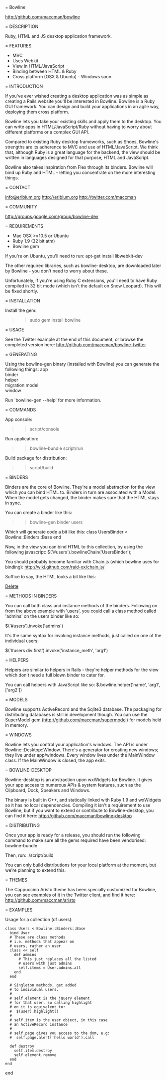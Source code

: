 = Bowline

http://github.com/maccman/bowline
  
= DESCRIPTION

Ruby, HTML and JS desktop application framework.

= FEATURES

* MVC
* Uses Webkit
* View in HTML/JavaScript
* Binding between HTML & Ruby
* Cross platform (OSX & Ubuntu) - Windows soon

= INTRODUCTION

If you've ever wished creating a desktop application was as simple
as creating a Rails website you'll be interested in Bowline.
Bowline is a Ruby GUI framework. You can design and build your 
applications in an agile way, deploying them cross platform.

Bowline lets you take your existing skills and apply them to the desktop.
You can write apps in HTML/JavaScript/Ruby without having to worry about
different platforms or a complex GUI API.

Compared to existing Ruby desktop frameworks, such as Shoes, Bowline's strengths
are its adherence to MVC and use of HTML/JavaScript. We think that, although Ruby is 
a great language for the backend, the view should be written in languages designed 
for that purpose, HTML and JavaScript.

Bowline also takes inspiration from Flex through its binders. Bowline will bind 
up Ruby and HTML - letting you concentrate on the more interesting things.

= CONTACT

info@eribium.org
http://eribium.org
http://twitter.com/maccman

= COMMUNITY

http://groups.google.com/group/bowline-dev

= REQUIREMENTS

- Mac OSX >=10.5 or Ubuntu
- Ruby 1.9 (32 bit atm)
- Bowline gem

If you're on Ubuntu, you'll need to run:
  apt-get install libwebkit-dev

The other required libraries, such as bowline-desktop, are downloaded later by Bowline - you don't need to worry about these.

Unfortunately, if you're using Ruby C extensions, you'll need to have Ruby compiled in 32 bit mode (which isn't the default on Snow Leopard). This will be fixed shortly.

= INSTALLATION

Install the gem:
>> sudo gem install bowline

= USAGE

See the Twitter example at the end of this document, 
or browse the completed version here:
  http://github.com/maccman/bowline-twitter

= GENERATING

Using the bowline-gen binary (installed with Bowline) you can generate the following things:
  app       
  binder    
  helper    
  migration 
  model     
  window
  
Run 'bowline-gen --help' for more information.

= COMMANDS

App console:
>> script/console

Run application:
>> bowline-bundle
>> script/run

Build package for distribution:
>> script/build

= BINDERS

Binders are the core of Bowline. They're a model abstraction for the view which you can bind HTML to.
Binders in turn are associated with a Model. When the model gets changed, the binder makes sure that the HTML stays in sync.

You can create a binder like this:
>> bowline-gen binder users

Which will generate code a bit like this:
  class UsersBinder < Bowline::Binders::Base
  end

Now, in the view you can bind HTML to this collection, by
using the following javascript:
  $('#users').bowlineChain('UsersBinder');
  
You should probably become familiar with Chain.js (which bowline uses for binding): http://wiki.github.com/raid-ox/chain.js/

Suffice to say, the HTML looks a bit like this:
  <div id="users">
    <div class="item">
      <span class="name"></span>
      <span class="email"></span>
      <a href="#" class="destroy">Delete</a>
    </div>
  </div>
  
= METHODS IN BINDERS

You can call both class and instance methods of the binders.
Following on from the above example with 'users', you could call a class
method called 'admins' on the users binder like so:

$('#users').invoke('admins')

It's the same syntax for invoking instance methods, just called
on one of the individual users:

$('#users div:first').invoke('instance_meth', 'arg1')

= HELPERS

Helpers are similar to helpers in Rails - they're helper methods for the view which
don't need a full blown binder to cater for.

You can call helpers with JavaScript like so:
$.bowline.helper('name', 'arg1', ['arg2'])

= MODELS

Bowline supports ActiveRecord and the Sqlite3 database. 
The packaging for distributing databases is still in development though.
You can use the SuperModel gem (http://github.com/maccman/supermodel) for models held in memory.

= WINDOWS

Bowline lets you control your application's windows. The API is under Bowline::Desktop::Window. 
There's a generator for creating new windows; they live under app/windows. 
Every window lives under the MainWindow class. If the MainWindow is closed, the app exits.
  
= BOWLINE-DESKTOP

Bowline-desktop is an abstraction upon wxWidgets for Bowline. It gives your app access to numerous APIs & system features, such as the Clipboard, Dock, Speakers and Windows.

The binary is built in C++, and statically linked with Ruby 1.9 and wxWidgets so it has no local dependencies. Compiling it isn't a requirement to use Bowline, but if you want to extend or contribute to Bowline-desktop, you can find it here:
http://github.com/maccman/bowline-desktop

= DISTRIBUTING

Once your app is ready for a release, you should run the following command to make sure all the gems required have been vendorised:
  bowline-bundle

Then, run:
  ./script/build

You can only build distributions for your local platform at the moment, but we're planning to extend this.

= THEMES

The Cappuccino Aristo theme has been specially customized for Bowline, you can see
examples of it in the Twitter client, and find it here:
  http://github.com/maccman/aristo

= EXAMPLES

Usage for a collection (of users):

    class Users < Bowline::Binders::Base
      bind User
      # These are class methods
      # i.e. methods that appear on
      # users, rather an user
      class << self
        def admins
          # This just replaces all the listed
          # users with just admins
          self.items = User.admins.all
        end
      end
  
      # Singleton methods, get added
      # to individual users.
      # 
      # self.element is the jQuery element
      # for that user, so calling highlight
      # on it is equivalent to:
      #  $(user).highlight()
      # 
      # self.item is the user object, in this case
      # an ActiveRecord instance
      # 
      # self.page gives you access to the dom, e.g:
      #  self.page.alert('hello world').call
  
      def destroy
        self.item.destroy
        self.element.remove
      end
    end
  end

  <html>
  <head>
  	<script src="javascripts/jquery.js" type="text/javascript"></script>
  	<script src="javascripts/jquery.chain.js" type="text/javascript"></script>
    <script src="javascripts/jquery.bowline.js" type="text/javascript"></script>
    <script src="javascripts/application.js" type="text/javascript"></script>
  	<script type="text/javascript" charset="utf-8">
  		jQuery(function($){
  		  $.bowline.ready(function(){
          // Bind the element users to UserBinder
      	  var users = $('#users').bowlineChain('UsersBinder', function(){
      	    var self = $(this);
      	    self.find('.destroy').click(function(){
      	      self.invoke('destroy');
      	      return false;
      	    })
      	  });
    	
        	$('#showAdmins').click(function(){
        	  users.invoke('admins');
        	  return false;
        	});
    	
          // Populate with all the users
        	users.invoke('index');
        	
          // Invoke a helper
        	var time = $.bowline.helper('current_time');
      	});
  	  });
  	</script>
  </head>
  <body>
    <div id="users">
      <div class="item">
        <span class="name"></span>
        <span class="email"></span>
        <a href="#" class="destroy">Delete</a>
      </div>
    </div>
  
    <a href="#" id="showAdmins">Show admins</a>
  </body>
  </html>

= Building a basic Twitter client

  Install the gem:
  >> sudo gem install bowline

  Run the app/binder generators:
  >> bowline-gen app bowline_twitter
  >> cd bowline_twitter
  >> bowline-gen binder tweets

  Copy tweets_binder.rb from examples to app/binders/tweets_binder.rb
  Copy tweet.rb from examples to app/models/tweet.rb
  Add your Twitter credentials to config/application.yml - in this simple example they're not dynamic.

  Copy twitter.html from examples to public/index.html

  Install the Twitter gem:
  >> sudo gem install twitter

  Add the Twitter gem to Gemfile: 
     gem "twitter"
     
  Bundle gems:
  >> bowline-bundle

  run:
  >> script/run

  That's it. You can see a snazzed up version here:
  http://github.com/maccman/bowline-twitter

